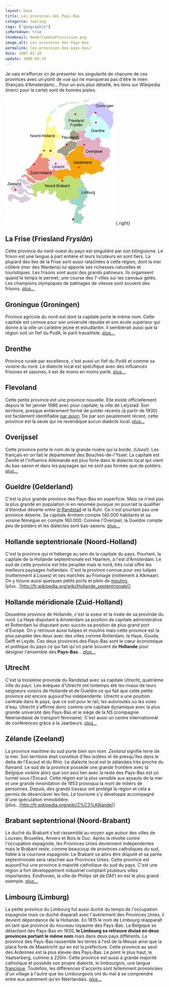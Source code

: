 ```yaml
---
layout: base
title: Les provinces des Pays-Bas
categorie: toering
tags: ["géographie"]
isMarkdown: true
thumbnail: NederlandseProvincies.png
image_alt: Les provinces des Pays-Bas
permalink: les-provinces-des-pays-bas/
date: 2007-01-10
update: 2009-09-29
---
```




Je vais m'efforcer ici de présenter les singularité de chacune de ces provinces avec un point de vue qui ne manqueras pas d'être le mien (français d'Amsterdam)... Pour un avis plus détaillé, les liens sur Wikipedia (merci pour la carte) sont de bonnes pistes. 

![Les provinces des Pays-Bas](NederlandseProvincies.png){.right}

<!--excerpt-->

<!-- HTML -->
<a name="Frise"></a>

## La Frise (Friesland *Fryslân*)
Cette province du nord-ouest du pays est singulière par son bilinguisme. Le frison est une langue à part entière et leurs locuteurs en sont fiers. La plupard des îles de la Frise sont aussi ratachées à cette région, dont la mer côtière (mer des Wardens) lui apporte ses richesses naturelles et touristiques. Les frisons sont aussi des grands patineurs. Ils organisent quand le temps le permet, une course des 7 villes sur les cannaux gelés. Les champions olympiques de patinages de vitesse sont souvent des frisons.   [plus...](http://fr.wikipedia.org/wiki/Frise_%28province%29)

<!-- HTML -->
<a name="Groningue"></a>

## Groningue (Groningen)
Privince agricole du nord-est dont la capitale porte le même nom. Cette capitale est connue pour son université réputée et son école supérieur qui donne à la ville un caratère jeune et estudiantin. Il semblerait aussi que la région soit un fief du PvdA, le parti travailliste.
  [plus...](http://fr.wikipedia.org/wiki/Groningue_%28province%29)

<!-- HTML -->
<a name="Drenthe"></a>

## Drenthe
Province rurale par escellence, c'est aussi un fief du PvdA et comme sa voisine du nord. Le dialecte local est spécifique avec des influances frisones et saxones, il est de moins en moins parlé.
  [plus...](http://fr.wikipedia.org/wiki/Drenthe)

## Flevoland
Cette petite province est une province nouvelle. Elle existe officiellement depuis le 1er janvier 1986 avec pour capitale, la ville de Lelystad. Son territoire, presque entièrement formé de polder récents (à partir de 1930) est facilement identifiable [par avion](http://maps.google.nl/maps?f=q&hl=nl&q=lelystad&ie=UTF8&z=9&ll=52.542537,5.478058&spn=0.643086,2.746582&t=h&om=1). De par son peuplement récent, cette province est la seule qui ne revendique aucun dialecte local.
  [plus...](http://fr.wikipedia.org/wiki/Flevoland)

<!-- HTML -->
<a name="Overijssel"></a>

## Overijssel
Cette province porte le nom de la grande rivière qui la borde, (*IJseel*). Les français en on fait le département des Bouches-de-l'Yssel. La capitale est Zwolle et l'influence Allemande est plus forte dans le dialecte local qui vient du bas-saxon et dans les paysages qui ne sont pas formés que de polders. 
  [plus...](http://fr.wikipedia.org/wiki/Overijssel)


<!-- HTML -->
<a name="Gueldre"></a>

## Gueldre (Gelderland)
C'est la plus grande province des Pays-Bas en superficie. Mais ce n'est pas la plus grande en population ni en renomée puisque on pourrait la qualifier d'étendue déserte entre [le Randstad](/le-randstad) et la Ruhr. Ce n'est pourtant pas une province déserte. Sa capitale Arnhem compte 140.000 habitants et sa voisine Nimègue en compte 160.000. Comme l'Overijsel, la Gueldre compte peu de polders et les dialectes sont bas-saxons.
  [plus...](http://fr.wikipedia.org/wiki/Gueldre_%28province%29)

<!-- HTML -->
<a name="Hollande-septentrionale"></a>

## Hollande septentrionale (Noord-Holland)
C'est la province qui m'héberge au sein de la capitale du pays. Pourtant, la capitale de la Hollande septentrionale est Haarlem, à l'est d'Amsterdam. Le sud de cette province est très peuplée mais le nord, très rural offre les meilleurs paysages hollandais. C'est la province connue pour ses tulipes (nottemment à Lisses) et ses marchés au Fromage (nottement à Alkmaar). On y trouve aussi quelques petits ports et plein de [moulins](/les-moulins-d-amsterdam).
  [plus...|http://fr.wikipedia.org/wiki/Hollande_septentrionale|]

<!-- HTML -->
<a name="Hollande--meridionale"></a>

## Hollande méridionale (Zuid-Holland)
Deuxième province de Hollande, c'est la soeur et la rivale de sa provinde du nord. La Haye disputant à Amsterdam sa position de capitale administrative et Rotterdam lui disputant avec succès sa position de plus grand port d'Europe. On y retrouve aussi tulipes et moulins mais cette province est la plus peuplée des deux avec des villes comme Rotterdam, la Haye, Gouda, Delft et Leyde. Ces deux provinces des Pays-Bas sont le cœur économique et politique du pays ce qui fait qu'on parle souvent de **Hollande** pour désigner l'ensemble des **Pays-Bas**...
  [plus...](http://fr.wikipedia.org/wiki/Hollande_m%C3%A9ridionale)

<!-- HTML -->
<a name="Utrecht"></a>

## Utrecht
C'est la troisième provinde du Randstad avec sa capitale Utrecht, quatrième ville du pays. Les évèques d'Utrecht ont lontemps été les rivaux de leurs seigneurs voisins de Hollande et de Gueldre ce qui fait que cette petite province est encore aujourd'hui indépendente. Utrecht a une position centrale dans le pays, que ce soit pour le rail, les autoroutes  où les voies d'eau. Utrecht s'affirme donc comme une capitale dynamique avec la plus grande université des Pays-Bas et le siège de la NS (compagnie Néerlandaise de transport féroviaire). C'est aussi un centre internationnal de conférences grâce à la Jaarbeurs.
  [plus...](http://fr.wikipedia.org/wiki/Utrecht_%28province%29)

<!-- HTML -->
<a name="Zelande"></a>

## Zélande (Zeeland)
La province maritime du sud porte bien son nom. *Zeeland* signifie terre de la mer. Son territoire était constitué d'îles isolées et de presqu'îles dans le delta de l'Escaut et du Rhin. Le dialecte local est le zélandais très proche du flamand. Le sud de la province possède une grande frontière avec la Belgique voisine alors que son seul lien avec la reste des Pays-Bas est un tunnel sous l'Escaut. Cette région est la plus sensible aux assauts de la mer et une grande innondation de 1953 provoqua la mort de miliers de personnes. Depuis, des grands travaux ont protégé la région et cela a permis de désenclaver les îles. Le tourisme s'y développe accompagné d'une spéculation immobilière.
  [plus...|http://fr.wikipedia.org/wiki/Z%C3%A9lande|]

<!-- HTML -->
<a name="Brabant-septentrional"></a>

## Brabant septentrional (Noord-Brabant)
Le duché du Brabant s'est rassemblé au moyen age autour des villes de Louvain, Bruxelles, Anvers et Bois le Duc. Après la révolte contre l'occupation espagnole, les Provinces Unies deviennent indépendentes mais le Brabant reste, comme beaucoup de provinces catholiques du sud, fidèle à la courrone espagnole. Le Brabant va alors être disputé et sa partie septentrionale sera ratachée aux Provinces Unies. Cette province est aujourd'hui une province à majorité catholique du sud du pays. C'est une région à fort développement industriel comptant plusieurs villes importantes. Eindhoven, la ville de Philips (et de DAF) en est le plus grand exemple.
  [plus...](http://fr.wikipedia.org/wiki/Brabant_septentrional)

<!-- HTML -->
<a name="Limbourg"></a>

## Limbourg (Limburg)
La petite province du Limbourg fut aussi duché du temps de l'occupation espagnole mais ce duché disparaît avec l'avènement des Provinces Unies, il devient dépendance de la Hollande. En 1815 le nom de Limbourg réapparaît en tant que province du nouveau royaume des Pays-Bas. La Belgique se détachant des Pays-Bas en 1830, **le Limbourg se retrouve divisé en deux provinces portant le même nom** mais dans deux pays différents. La province des Pays-Bas rassemble les terres à l'est de la Meuse ainsi que la place forte de Maastricht qui en est la préfecture. Cette province au seuil des Ardennes est la plus élevée des Pays-Bas. Le point le plus haut, le Vaalserberg, culmine à 220m. Cette province est aussi à grande majorité catholique et possède son propre dialecte, le limbourgois, une langue [francique](http://fr.wikipedia.org/wiki/Francique). Toutefois, les différences d'accents sont tellemment prononcées d'un village à l'autre que les Limbourgeois ont du mal à se comprendre entre eux autrement qu'en Néerlandais.
  [plus...](http://fr.wikipedia.org/wiki/Limbourg_%28Pays-Bas%29)
